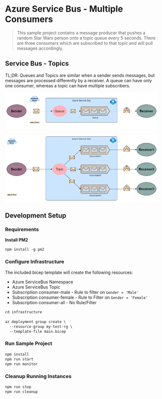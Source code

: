 # Azure Service Bus - Multiple Consumers

> This sample project contains a message producer that pushes a random Star Wars person onto a topic queue every 5 seconds. There are three consumers which are subscribed to that topic and will pull messages accordingly.

## Service Bus - Topics

TL;DR:
Queues and Topics are similar when a sender sends messages, but messages are processed differently by a receiver. A queue can have only one consumer, whereas a topic can have multiple subscribers.

![Azure Service Bus Queue](docs/images/queue.png)

![Azure Service Bus Topic](docs/images/topic.png)

## Development Setup

### Requirements

**Install PM2**

```
npm install -g pm2
```

### Configure Infrastructure

The included bicep template will create the following resources:

* Azure ServiceBus Namespace
* Azure ServiceBus Topic
* Subscription consumer-male - Rule to filter on `Gender = 'Male'`
* Subscription consumer-female - Rule to Filter on `Gender = 'Female'`
* Subscription consumer-all - No Rule/Filter


```
cd infrastructure

az deployment group create \
  --resource-group my-test-rg \
  --template-file main.bicep
```

### Run Sample Project

```
npm install
npm run start
npm run monitor
```

### Cleanup Running Instances

```
npm run stop
npm run cleanup
```





